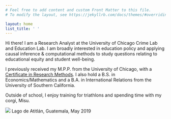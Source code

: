 ```yaml
---
# Feel free to add content and custom Front Matter to this file.
# To modify the layout, see https://jekyllrb.com/docs/themes/#overriding-theme-defaults

layout: home
list_title: ' '
---
```


Hi there! I am a Research Analyst at the University of Chicago Crime Lab and Education Lab. I am broadly interested in education policy and applying causal inference & computational methods to study questions relating to educational equity and student well-being.

I previously received my M.P.P. from the University of Chicago, with a <a href="https://harris.uchicago.edu/academics/degrees/ma-public-policy-certificate-research-methods-macrm/program-overview" target="_blank">Certificate in Research Methods</a>. I also hold a B.S. in Economics/Mathematics and a B.A. in International Relations from the University of Southern California. <br>

Outside of school, I enjoy training for triathlons and spending time with my corgi, Misu.

<div class="hero">
  	<img class="feature-img" src="{{ 'assets/lagoatitlan.jpg' | relative_url }}" />
  	Lago de Atitlán, Guatemala, May 2019
</div>
